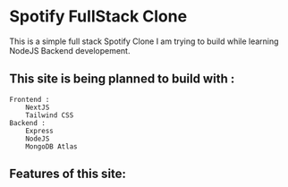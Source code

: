 # Spotify FullStack Clone

This is a simple full stack Spotify Clone I am trying to build while learning NodeJS Backend developement.

## This site is being planned to build with :

    Frontend :
        NextJS
        Tailwind CSS
    Backend :
        Express
        NodeJS
        MongoDB Atlas

## Features of this site:
